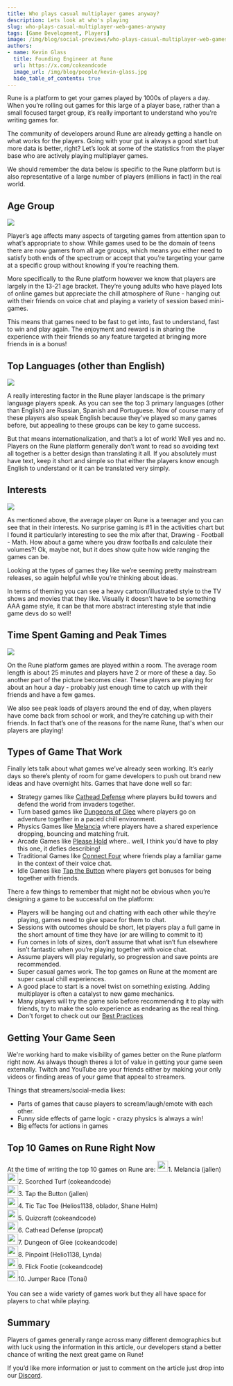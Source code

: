 ```yaml
---
title: Who plays casual multiplayer games anyway?  
description: Lets look at who's playing 
slug: who-plays-casual-multiplayer-web-games-anyway
tags: [Game Development, Players]
image: /img/blog/social-previews/who-plays-casual-multiplayer-web-games-anyway.png
authors:
- name: Kevin Glass 
  title: Founding Engineer at Rune  
  url: https://x.com/cokeandcode
  image_url: /img/blog/people/kevin-glass.jpg
  hide_table_of_contents: true
---
```


<head>
  <title>Who plays casual multiplayer games anyway?</title>
  <meta property="og:title" content="Who plays casual multiplayer games anyway?"/>
</head>

Rune is a platform to get your games played by 1000s of players a day. When you’re rolling out games for this large of a player base, rather than a small focused target group, it’s really important to understand who you’re writing games for.

The community of developers around Rune are already getting a handle on what works for the players. Going with your gut is always a good start but more data is better, right? Let’s look at some of the statistics from the player base who are actively playing multiplayer games.

We should remember the data below is specific to the Rune platform but is also representative of a large number of players (millions in fact) in the real world.

## Age Group

![](/img/blog/callouts/agegroup.png)

Player’s age affects many aspects of targeting games from attention span to what’s appropriate to show. While games used to be the domain of teens there are now gamers from all age groups, which means you either need to satisfy both ends of the spectrum or accept that you’re targeting your game at a specific group without knowing if you’re reaching them.

More specifically to the Rune platform however we know that players are largely in the 13-21 age bracket. They’re young adults who have played lots of online games but appreciate the chill atmosphere of Rune - hanging out with their friends on voice chat and playing a variety of session based mini-games. 

This means that games need to be fast to get into, fast to understand, fast to win and play again. The enjoyment and reward is in sharing the experience with their friends so any feature targeted at bringing more friends in is a bonus!

## Top Languages (other than English)

![](/img/blog/callouts/languages.png)

A really interesting factor in the Rune player landscape is the primary language players speak. As you can see the top 3 primary languages (other than English) are Russian, Spanish and Portuguese. Now of course many of these players also speak English because they’ve played so many games before, but appealing to these groups can be key to game success.

But that means internationalization, and that’s a lot of work! Well yes and no. Players on the Rune platform generally don’t want to read so avoiding text all together is a better design than translating it all. If you absolutely must have text, keep it short and simple so that either the players know enough English to understand or it can be translated very simply. 

## Interests 

![](/img/blog/callouts/interests.png)

As mentioned above, the average player on Rune is a teenager and you can see that in their interests. No surprise gaming is #1 in the activities chart but I found it particularly interesting to see the mix after that, Drawing - Football - Math. How about a game where you draw footballs and calculate their volumes?! Ok, maybe not, but it does show quite how wide ranging the games can be.

Looking at the types of games they like we’re seeming pretty mainstream releases, so again helpful while you’re thinking about ideas. 

In terms of theming you can see a heavy cartoon/illustrated style to the TV shows and movies that they like. Visually it doesn’t have to be something AAA game style, it can be that more abstract interesting style that indie game devs do so well!

## Time Spent Gaming and Peak Times

![](/img/blog/callouts/playtime.png)

On the Rune platform games are played within a room. The average room length is about 25 minutes and players have 2 or more of these a day. So another part of the picture becomes clear. These players are playing for about an hour a day - probably just enough time to catch up with their friends and have a few games.

We also see peak loads of players around the end of day, when players have come back from school or work, and they’re catching up with their friends. In fact that’s one of the reasons for the name Rune, that's when our players are playing! 

## Types of Game That Work

Finally lets talk about what games we’ve already seen working. It’s early days so there’s plenty of room for game developers to push out brand new ideas and have overnight hits. Games that have done well so far:

* Strategy games like [Cathead Defense](https://join.rune.ai/game/Tn3Vpu5m-CQE) where players build towers and defend the world from invaders together.
* Turn based games like [Dungeons of Glee](https://join.rune.ai/game/VMlQEaBM-3g) where players go on adventure together in a paced chill environment.  
* Physics Games like [Melancia](https://join.rune.ai/game/bRcvMKaL--) where players have a shared experience dropping, bouncing and matching fruit.
* Arcade Games like [Please Hold](https://join.rune.ai/game/R8VAXH2D-FgE) where.. well, I think you'd have to play this one, it defies describing!
* Traditional Games like [Connect Four](https://join.rune.ai/game/ROdRL4pb-KQE) where friends play a familiar game in the context of their voice chat.
* Idle Games like [Tap the Button](https://join.rune.ai/game/pgkTdiF0-HAE) where players get bonuses for being together with friends.

There a few things to remember that might not be obvious when you’re designing a game to be successful on the platform:

* Players will be hanging out and chatting with each other while they’re playing, games need to give space for them to chat.
* Sessions with outcomes should be short, let players play a full game in the short amount of time they have (or are willing to commit to it)
* Fun comes in lots of sizes, don’t assume that what isn’t fun elsewhere isn’t fantastic when you’re playing together with voice chat. 
* Assume players will play regularly, so progression and save points are recommended.
* Super casual games work. The top games on Rune at the moment are super casual chill experiences.
* A good place to start is a novel twist on something existing. Adding multiplayer is often a catalyst to new game mechanics.
* Many players will try the game solo before recommending it to play with friends, try to make the solo experience as endearing as the real thing.
* Don't forget to check out our [Best Practices](/docs/playtesting/best-practices-gameplay)

## Getting Your Game Seen

We're working hard to make visibility of games better on the Rune platform right now. As always though theres a lot of value in getting your game seen externally. Twitch and YouTube are your friends either by making your only videos or finding areas of your game that appeal to streamers.

Things that streamers/social-media likes:

* Parts of games that cause players to scream/laugh/emote with each other. 
* Funny side effects of game logic - crazy physics is always a win!
* Big effects for actions in games

## Top 10 Games on Rune Right Now

At the time of writing the top 10 games on Rune are:
<img width="25" class="top10img" src="https://games-production.rune.ai/248/media/preview_img-25c89bb3-e874-4d81-9ddf-46045c559df3.png"/><span class="top10Entry">1. Melancia (jallen)</span><br/>
<img width="25" class="top10img" src="https://games-production.rune.ai/243/media/preview_img-7fd2bace-b0c8-4930-b938-77ef48b76d4e.png"/><span class="top10Entry">2. Scorched Turf (cokeandcode)</span><br/>
<img width="25" class="top10img" src="https://games-production.rune.ai/284/media/preview_img-726b690e-ee92-424c-aeb0-f09b0b2227df.png"/><span class="top10Entry">3. Tap the Button (jallen)</span><br/>
<img width="25" class="top10img" src="https://games-production.rune.ai/84/media/preview_img-dfb96370-dfc1-4a20-a1ae-8537c88e0cd6.png"/><span class="top10Entry">4. Tic Tac Toe (Helios1138, oblador, Shane Helm)</span><br/>
<img width="25" class="top10img" src="https://games-production.rune.ai/295/media/preview_img-1f6f341d-f632-4071-a554-f4041545d4c8.png"/><span class="top10Entry">5. Quizcraft (cokeandcode)</span><br/>
<img width="25" class="top10img" src="https://games-production.rune.ai/265/media/preview_img-5cefc290-26ef-487b-86f2-d43dacf7369e.png"/><span class="top10Entry">6. Cathead Defense (propcat)</span><br/>
<img width="25" class="top10img" src="https://games-production.rune.ai/222/media/preview_img-a40eaf01-120e-46c6-92b3-a56040622a6c.png"/><span class="top10Entry">7. Dungeon of Glee (cokeandcode)</span><br/>
<img width="25" class="top10img" src="https://games-production.rune.ai/93/media/preview_img-2ea296b9-eecb-4e3e-972a-58d1c7d088ba.png"/><span class="top10Entry">8. Pinpoint (Helio1138, Lynda)</span><br/>
<img width="25" class="top10img" src="https://games-production.rune.ai/249/media/preview_img-0c7ef8ca-51b3-48a5-8210-f7fbc3c181be.png"/><span class="top10Entry">9. Flick Footie (cokeandcode)</span><br/>
<img width="25" class="top10img" src="https://games-production.rune.ai/280/media/preview_img-5af706d3-c1b6-4178-bc9f-bf7e7c2b010d.png"/><span class="top10Entry">10. Jumper Race (Tonai)</span><br/>
<br/>
You can see a wide variety of games work but they all have space for players to chat while playing.

## Summary

Players of games generally range across many different demographics but with luck using the information in this article, our developers stand a better chance of writing the next great game on Rune!

If you’d like more information or just to comment on the article just drop into our [Discord](https://discord.gg/rune-devs).
